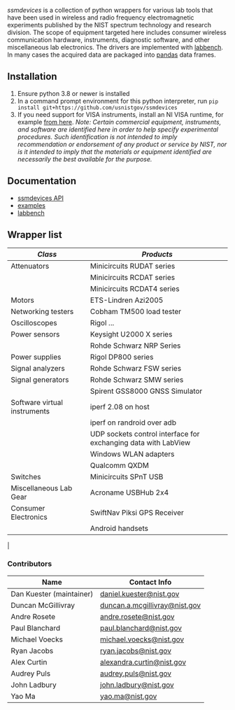*ssmdevices* is a collection of python wrappers for various lab tools that have been used in wireless and radio frequency electromagnetic experiments published by the NIST spectrum technology and research division. The scope of equipment targeted here includes consumer wireless communication hardware, instruments, diagnostic software, and other miscellaneous lab electronics.
The drivers are implemented with [labbench](https://github.com/usnistgov/labbench). In many cases the acquired data are packaged into [pandas](http://pandas.pydata.org/) data frames.

## Installation
1. Ensure python 3.8 or newer is installed
2. In a command prompt environment for this python interpreter, run `pip install git+https://github.com/usnistgov/ssmdevices`
3. If you need support for VISA instruments, install an NI VISA runtime, for example [from here](https://www.ni.com/en-us/support/downloads/drivers/download.ni-visa.html#460225).
_Note: Certain commercial equipment, instruments, and software are identified here in order to help specify experimental procedures.  Such identification is not intended to imply recommendation or endorsement of any product or service by NIST, nor is it intended to imply that the materials or equipment identified are necessarily the best available for the purpose._

## Documentation
* [ssmdevices API](http://ssm.ipages.nist.gov/ssmdevices/)
* [examples](examples)
* [labbench](https://github.com/usnistgov/labbench/blob/master/examples/How%20to%20use%20a%20labbench%20driver%20by%20example.ipynb)

## Wrapper list

| *Class* | *Products* |
|-------------|---------|
|Attenuators|Minicircuits RUDAT series|
|           |Minicircuits RCDAT series|
|           |Minicircuits RCDAT4 series|
|Motors|ETS-Lindren Azi2005|
|Networking testers|Cobham TM500 load tester|
|Oscilloscopes|Rigol ...|
|Power sensors|Keysight U2000 X series|
|             |Rohde Schwarz NRP Series|
|Power supplies|Rigol DP800 series|
|Signal analyzers|Rohde Schwarz FSW series|
|Signal generators|Rohde Schwarz SMW series|
|                 |Spirent GSS8000 GNSS Simulator|
|Software virtual instruments|iperf 2.08 on host|
|                            |iperf on randroid over adb|
|                            |UDP sockets control interface for exchanging data with LabView|
|                            |Windows WLAN adapters|
|                            |Qualcomm QXDM|
|Switches|Minicircuits SPnT USB|
|Miscellaneous Lab Gear      |Acroname USBHub 2x4|
|Consumer Electronics        |SwiftNav Piksi GPS Receiver|
|                            |Android handsets|
|


### Contributors
| Name  |  Contact Info |
|---|---|
| Dan Kuester (maintainer)  |  <daniel.kuester@nist.gov> |
| Duncan McGillivray  | <duncan.a.mcgillivray@nist.gov>  |
| Andre Rosete        | <andre.rosete@nist.gov> |
| Paul Blanchard | <paul.blanchard@nist.gov> |
| Michael Voecks | <michael.voecks@nist.gov> |
| Ryan Jacobs | ryan.jacobs@nist.gov |
| Alex Curtin | alexandra.curtin@nist.gov |
| Audrey Puls | <audrey.puls@nist.gov> |
| John Ladbury | <john.ladbury@nist.gov> |
| Yao Ma | <yao.ma@nist.gov> |
